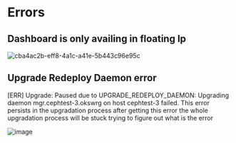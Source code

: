 # Errors
## Dashboard is only availing in floating Ip 






![cba4ac2b-eff8-4a1c-a41e-5b443c96e95c](https://github.com/user-attachments/assets/31d8a807-8596-433e-b355-007144a9de38)
## Upgrade Redeploy Daemon error
[ERR] Upgrade: Paused due to UPGRADE_REDEPLOY_DAEMON: Upgrading daemon mgr.cephtest-3.okswrg on host cephtest-3 failed.
This error persists in the upgradation process after getting this error the whole upgradation process will be stuck trying to figure out what is the error

![image](https://github.com/user-attachments/assets/82df3f4b-7488-41c9-abf7-9cec7c169fa0)


